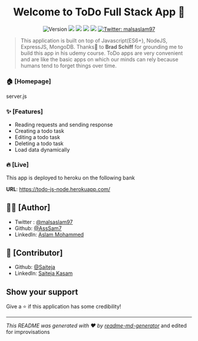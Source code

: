 <h1 align="center">Welcome to ToDo Full Stack App 👋</h1>
<p align="center">
  <img alt="Version" src="https://img.shields.io/badge/version-v0.1-blue.svg?cacheSeconds=2592000" />
  <img src="https://img.shields.io/badge/npm-v6.12.1-red">
  <img src="https://img.shields.io/badge/node-12.3.1-green">
  <img src="https://img.shields.io/badge/express-v4.17.1-orange">
  <img src="https://img.shields.io/badge/mongodb-v2.0.4-brightgreen">
  <a href="https://twitter.com/malsaslam97" target="_blank">
    <img alt="Twitter: malsaslam97" src="https://img.shields.io/twitter/follow/malsaslam97.svg?style=social" />
  </a>
</p>

> This application is built on top of Javascript(ES6+), NodeJS, ExpressJS, MongoDB. Thanks🤝 to **Brad Schiff** for grounding me to build this app in his udemy course. ToDo apps are very convenient and are like the basic apps on which our minds can rely because humans tend to forget things over time. 

### 🏠 [Homepage]
server.js

### ✨ [Features]
- Reading requests and sending response
- Creating a todo task
- Editing a todo task
- Deleting a todo task
- Load data dynamically 

### 🔥 [Live]
This app is deployed to heroku on the following bank

**URL**: https://todo-js-node.herokuapp.com/

## ✍🏻 [Author]
* Twitter : [@malsaslam97](https://twitter.com/malsaslam97)
* Github: [@AssSam7](https://github.com/AssSam7)
* LinkedIn: [Aslam Mohammed](https://www.linkedin.com/in/malsaslam97/)

## 🥂 [Contributor]
* Github: [@Saiteja](https://github.com/saiteja75)
* LinkedIn: [Saiteja Kasam](https://www.linkedin.com/in/saiteja-kasam75/)


## Show your support
Give a ⭐️ if this application has some credibility!

***
_This README was generated with ❤️ by [readme-md-generator](https://github.com/kefranabg/readme-md-generator)_ and edited for improvisations


